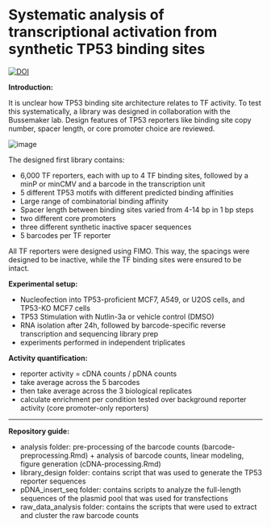 

# Systematic analysis of transcriptional activation from synthetic TP53 binding sites
  

[![DOI](https://zenodo.org/badge/298230427.svg)](https://zenodo.org/badge/latestdoi/298230427)

**Introduction:**

It is unclear how TP53 binding site architecture relates to TF activity. To test this systematically, a library was designed in collaboration with the Bussemaker lab. Design features of TP53 reporters like binding site copy number, spacer length, or core promoter choice are reviewed.

![image](https://github.com/mtrauernicht/P53_reporter_scan/assets/57003758/532583f0-e053-4897-a61a-969f1017fed6)

The designed first library contains:
- 6,000 TF reporters, each with up to 4 TF binding sites, followed by a minP or minCMV and a barcode in the transcription unit
- 5 different TP53 motifs with different predicted binding affinities
- Large range of combinatorial binding affinity
- Spacer length between binding sites varied from 4-14 bp in 1 bp steps
- two different core promoters
- three different synthetic inactive spacer sequences
- 5 barcodes per TF reporter

All TF reporters were designed using FIMO. This way, the spacings were designed to be inactive, while the TF binding sites were ensured to be intact.

**Experimental setup:**

- Nucleofection into TP53-proficient MCF7, A549, or U2OS cells, and TP53-KO MCF7 cells
- TP53 Stimulation with Nutlin-3a or vehicle control (DMSO)
- RNA isolation after 24h, followed by barcode-specific reverse transcription and sequencing library prep
- experiments performed in independent triplicates



**Activity quantification:**

- reporter activity = cDNA counts / pDNA counts
- take average across the 5 barcodes
- then take average across the 3 biological replicates
- calculate enrichment per condition tested over background reporter activity (core promoter-only reporters)

___

**Repository guide:**

- analysis folder: pre-processing of the barcode counts (barcode-preprocessing.Rmd) + analysis of barcode counts, linear modeling, figure generation (cDNA-processing.Rmd)
- library_design folder: contains script that was used to generate the TP53 reporter sequences
- pDNA_insert_seq folder: contains scripts to analyze the full-length sequences of the plasmid pool that was used for transfections
- raw_data_analysis folder: contains the scripts that were used to extract and cluster the raw barcode counts
